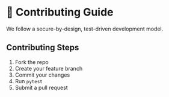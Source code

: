 
# 🤝 Contributing Guide

We follow a secure-by-design, test-driven development model.

## Contributing Steps
1. Fork the repo
2. Create your feature branch
3. Commit your changes
4. Run `pytest`
5. Submit a pull request
